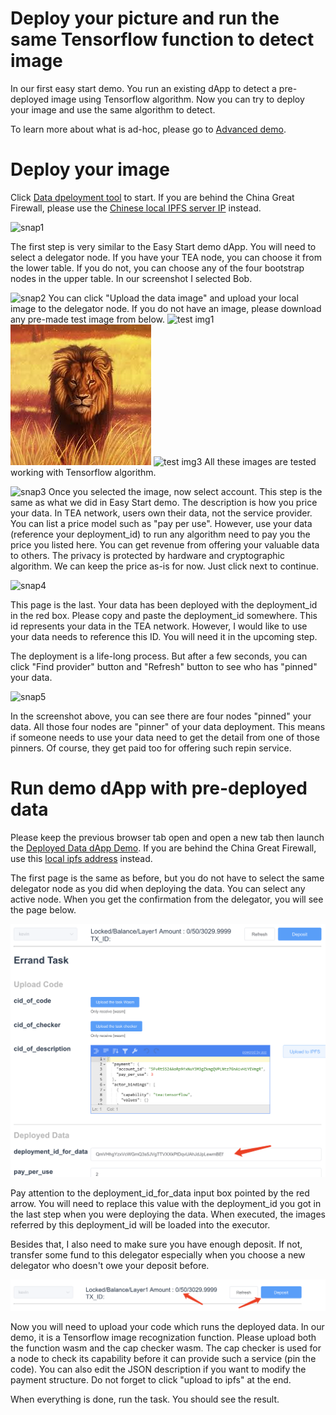 # Deploy your picture and run the same Tensorflow function to detect image
In our first easy start demo. You run an existing dApp to detect a pre-deployed image using Tensorflow algorithm. 
Now you can try to deploy your image and use the same algorithm to detect.

To learn more about what is ad-hoc, please go to [Advanced demo](Advanced_demo.md).

# Deploy your image
Click <a href="t-rust.com:8080/ipfs/QmY2rEeBf325KhCiNsKrsi8EUZDqiEMxarfUmCRQir6HRY/">Data dpeloyment tool</a> to start. If you are behind the China Great Firewall, please use the [Chinese local IPFS server IP](http://81.70.96.136:8080/ipfs/QmY2rEeBf325KhCiNsKrsi8EUZDqiEMxarfUmCRQir6HRY) instead.

![snap1](https://github.com/tearust/tea-docs/blob/main/res/deploy-data1.png?raw=true)

The first step is very similar to the Easy Start demo dApp. You will need to select a delegator node. If you have your TEA node, you can choose it from the lower table. If you do not, you can choose any of the four bootstrap nodes in the upper table. In our screenshot I selected Bob.

![snap2](https://github.com/tearust/tea-docs/blob/main/res/deploy-data2.png?raw=true)
You can click "Upload the data image" and upload your local image to the delegator node.
If you do not have an image, please download any pre-made test image from below.
![test img1](https://github.com/tearust/tea-docs/blob/main/res/lake.png?raw=true)
![test img2](../res/lion.jpg)
![test img3](https://github.com/tearust/tea-docs/blob/main/res/tiger.jpg?raw=true)
All these images are tested working with Tensorflow algorithm.

![snap3](https://github.com/tearust/tea-docs/blob/main/res/deploy-data3.png?raw=true)
Once you selected the image, now select account. This step is the same as what we did in Easy Start demo. 
The description is how you price your data. In TEA network, users own their data, not the service provider. You can list a price model such as "pay per use". However, use your data (reference your deployment_id) to run any algorithm need to pay you the price you listed here. You can get revenue from offering your valuable data to others. The privacy is protected by hardware and cryptographic algorithm. 
We can keep the price as-is for now. Just click next to continue.


![snap4](https://github.com/tearust/tea-docs/blob/main/res/deploy-data4.png?raw=true)

This page is the last. Your data has been deployed with the deployment_id in the red box. Please copy and paste the deployment_id somewhere. This id represents your data in the TEA network. However, I would like to use your data needs to reference this ID. You will need it in the upcoming step.

The deployment is a life-long process. But after a few seconds, you can click "Find provider" button and "Refresh" button to see who has "pinned" your data. 

![snap5](https://github.com/tearust/tea-docs/blob/main/res/deploy-data5.png?raw=true)

In the screenshot above, you can see there are four nodes "pinned" your data. All those four nodes are "pinner" of your data deployment. This means if someone needs to use your data need to get the detail from one of those pinners. Of course, they get paid too for offering such repin service. 

# Run demo dApp with pre-deployed data

Please keep the previous browser tab open and open a new tab then launch the [Deployed Data dApp Demo](http://t-rust.com:8080/ipfs/QmdZXJFVuoSSx8q8aiU8i2mhsoPe27DbQY9mZ5WJCtxZEM). If you are behind the China Great Firewall, use this [local ipfs address](http://81.70.96.136:8080/ipfs/QmdZXJFVuoSSx8q8aiU8i2mhsoPe27DbQY9mZ5WJCtxZEM) instead.

The first page is the same as before, but you do not have to select the same delegator node as you did when deploying the data. You can select any active node. When you get the confirmation from the delegator, you will see the page below.

![snap6](../res/run-deployed-data-demo1.png)

Pay attention to the deployment_id_for_data input box pointed by the red arrow. You will need to replace this value with the deployment_id you got in the last step when you were deploying the data. When executed, the images referred by this deployment_id will be loaded into the executor. 

Besides that, I also need to make sure you have enough deposit. If not, transfer some fund to this delegator especially when you choose a new delegator who doesn't owe your deposit before.

![snap7](../res/run-dapp-pay-deposit.png)

Now you will need to upload your code which runs the deployed data. In our demo, it is a Tensorflow image recognization function. Please upload both the function wasm and the cap checker wasm. The cap checker is used for a node to check its capability before it can provide such a service (pin the code). You can also edit the JSON description if you want to modify the payment structure. Do not forget to click "upload to ipfs" at the end.

When everything is done, run the task. You should see the result. 




